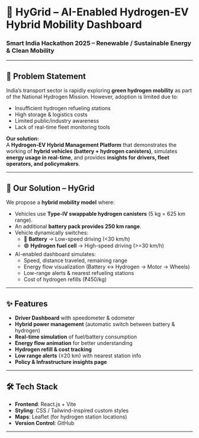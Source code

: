 # 🌱 HyGrid – AI-Enabled Hydrogen-EV Hybrid Mobility Dashboard  

### Smart India Hackathon 2025 – Renewable / Sustainable Energy & Clean Mobility  

---

## 📌 Problem Statement  
India’s transport sector is rapidly exploring **green hydrogen mobility** as part of the National Hydrogen Mission. However, adoption is limited due to:  
- Insufficient hydrogen refueling stations  
- High storage & logistics costs  
- Limited public/industry awareness  
- Lack of real-time fleet monitoring tools  

**Our solution:**  
A **Hydrogen-EV Hybrid Management Platform** that demonstrates the working of **hybrid vehicles (battery + hydrogen canisters)**, simulates **energy usage in real-time**, and provides **insights for drivers, fleet operators, and policymakers**.

---

## 🚗 Our Solution – HyGrid  
We propose a **hybrid mobility model** where:  
- Vehicles use **Type-IV swappable hydrogen canisters** (5 kg = 625 km range).  
- An additional **battery pack provides 250 km range**.  
- Vehicle dynamically switches:  
  - 🔋 **Battery** → Low-speed driving (<30 km/h)  
  - 🟢 **Hydrogen fuel cell** → High-speed driving (>=30 km/h)  
- AI-enabled dashboard simulates:  
  - Speed, distance traveled, remaining range  
  - Energy flow visualization (Battery ↔ Hydrogen → Motor → Wheels)  
  - Low-range alerts & nearest refueling stations  
  - Cost of hydrogen refills (₹450/kg)  

---

## ✨ Features  
- **Driver Dashboard** with speedometer & odometer  
- **Hybrid power management** (automatic switch between battery & hydrogen)  
- **Real-time simulation** of fuel/battery consumption  
- **Energy flow animation** for better understanding  
- **Hydrogen refill & cost tracking**  
- **Low range alerts** (≤20 km) with nearest station info  
- **Policy & Infrastructure insights page**  

---

## 🛠️ Tech Stack  
- **Frontend**: React.js + Vite  
- **Styling**: CSS / Tailwind-inspired custom styles  
- **Maps**: Leaflet (for hydrogen station locations)  
- **Version Control**: GitHub  

---
